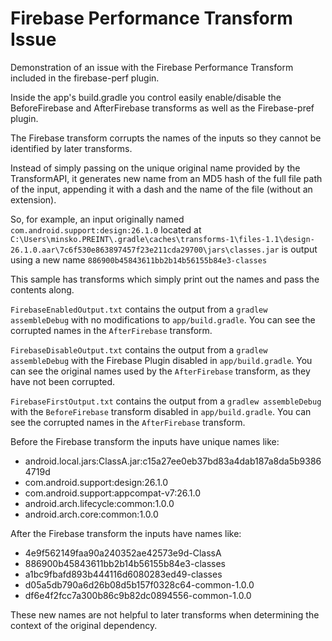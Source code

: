 # Firebase Performance Transform Issue
Demonstration of an issue with the Firebase Performance Transform included in the firebase-perf plugin.

Inside the app's build.gradle you control easily enable/disable the BeforeFirebase and AfterFirebase transforms as well as the Firebase-pref plugin.

The Firebase transform corrupts the names of the inputs so they cannot be identified by later transforms.

Instead of simply passing on the unique original name provided by the TransformAPI, it generates new name from an MD5 hash of the full file path of the input, appending it with a dash and the name of the file (without an extension).

So, for example, an input originally named `com.android.support:design:26.1.0` located at `C:\Users\minsko.PREINT\.gradle\caches\transforms-1\files-1.1\design-26.1.0.aar\7c6f530e863897457f23e211cda29700\jars\classes.jar` is output using a new name `886900b45843611bb2b14b56155b84e3-classes`

This sample has transforms which simply print out the names and pass the contents along.

`FirebaseEnabledOutput.txt` contains the output from a `gradlew assembleDebug` with no modifications to `app/build.gradle`.
You can see the corrupted names in the `AfterFirebase` transform.

`FirebaseDisableOutput.txt` contains the output from a `gradlew assembleDebug` with the Firebase Plugin disabled in `app/build.gradle`.
You can see the original names used by the `AfterFirebase` transform, as they have not been corrupted.

`FirebaseFirstOutput.txt` contains the output from a `gradlew assembleDebug` with the `BeforeFirebase` transform disabled in `app/build.gradle`.
You can see the corrupted names in the `AfterFirebase` transform.

Before the Firebase transform the inputs have unique names like:

 * android.local.jars:ClassA.jar:c15a27ee0eb37bd83a4dab187a8da5b93864719d
 * com.android.support:design:26.1.0
 * com.android.support:appcompat-v7:26.1.0
 * android.arch.lifecycle:common:1.0.0
 * android.arch.core:common:1.0.0 
 
After the Firebase transform the inputs have names like:

 * 4e9f562149faa90a240352ae42573e9d-ClassA
 * 886900b45843611bb2b14b56155b84e3-classes
 * a1bc9fbafd893b444116d6080283ed49-classes
 * d05a5db790a6d26b08d5b157f0328c64-common-1.0.0
 * df6e4f2fcc7a300b86c9b82dc0894556-common-1.0.0

These new names are not helpful to later transforms when determining the context of the original dependency.
